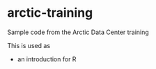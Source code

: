 # arctic-training
Sample code from the Arctic Data Center training

This is used as 

* an introduction for R 
